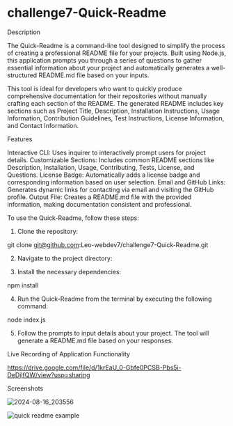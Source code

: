 
# challenge7-Quick-Readme


Description

The Quick-Readme is a command-line tool designed to simplify the process of creating a professional README file for your projects. Built using Node.js, this application prompts you through a series of questions to gather essential information about your project and automatically generates a well-structured README.md file based on your inputs.

This tool is ideal for developers who want to quickly produce comprehensive documentation for their repositories without manually crafting each section of the README. The generated README includes key sections such as Project Title, Description, Installation Instructions, Usage Information, Contribution Guidelines, Test Instructions, License Information, and Contact Information.

Features

Interactive CLI: Uses inquirer to interactively prompt users for project details.
Customizable Sections: Includes common README sections like Description, Installation, Usage, Contributing, Tests, License, and Questions.
License Badge: Automatically adds a license badge and corresponding information based on user selection.
Email and GitHub Links: Generates dynamic links for contacting via email and visiting the GitHub profile.
Output File: Creates a README.md file with the provided information, making documentation consistent and professional.


To use the Quick-Readme, follow these steps:

1. Clone the repository:

git clone git@github.com:Leo-webdev7/challenge7-Quick-Readme.git

2. Navigate to the project directory:

3. Install the necessary dependencies:

npm install

4. Run the Quick-Readme from the terminal by executing the following command:

node index.js

5. Follow the prompts to input details about your project. The tool will generate a README.md file based on your responses.

Live Recording of Application Functionality

https://drive.google.com/file/d/1krEaU_0-Gbfe0PCSB-Pbs5i-DeDjlfQW/view?usp=sharing

Screenshots

![2024-08-16_203556](https://github.com/user-attachments/assets/da7ff843-cac5-4364-b5ee-a09a90411fd7)

![quick readme example](https://github.com/user-attachments/assets/574470b4-4b8f-4ee0-85da-a40ca3040173)



